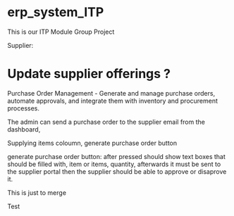 # erp_system_ITP

This is our ITP Module Group Project

Supplier:

# Update supplier offerings ?

Purchase Order Management - Generate and manage purchase orders, automate approvals, and integrate them with inventory and procurement processes.

The admin can send a purchase order to the supplier email from the dashboard, 

Supplying items coloumn, generate purchase order button


generate purchase order button: after pressed should show text boxes that should be filled with, item or items, quantity, afterwards it must be sent to the supplier portal then the supplier should be able to approve or disaprove it.

This is just to merge

Test
